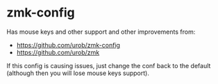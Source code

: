 # zmk-config

Has mouse keys and other support and other improvements from:
- https://github.com/urob/zmk-config
- https://github.com/urob/zmk

If this config is causing issues, just change the conf back to the default (although then you will lose mouse keys support).
